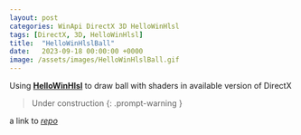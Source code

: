 ```yaml
---
layout: post
categories: WinApi DirectX 3D HelloWinHlsl
tags: [DirectX, 3D, HelloWinHlsl]
title:  "HelloWinHlslBall"
date:   2023-09-18 00:00:00 +0000
image: /assets/images/HelloWinHlslBall.gif
---
```


Using [__HelloWinHlsl__](https://github.com/Alex0vSky/HelloWinHlsl/) to draw ball with shaders in available version of DirectX

> Under construction
{: .prompt-warning }

a link to [*repo*](https://github.com/Alex0vSky/HelloWinHlslBall/)
